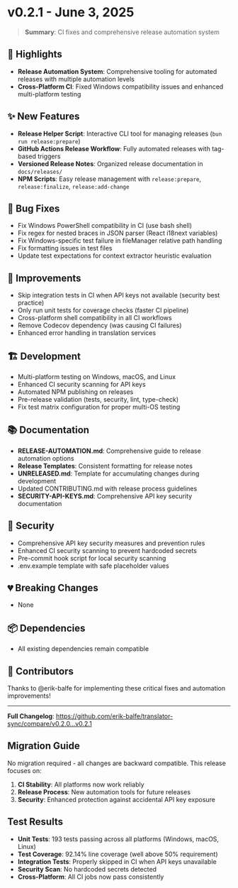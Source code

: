 # v0.2.1 - June 3, 2025

> **Summary**: CI fixes and comprehensive release automation system

## 🎯 Highlights

- **Release Automation System**: Comprehensive tooling for automated releases with multiple automation levels
- **Cross-Platform CI**: Fixed Windows compatibility issues and enhanced multi-platform testing

## ✨ New Features

- **Release Helper Script**: Interactive CLI tool for managing releases (`bun run release:prepare`)
- **GitHub Actions Release Workflow**: Fully automated releases with tag-based triggers
- **Versioned Release Notes**: Organized release documentation in `docs/releases/`
- **NPM Scripts**: Easy release management with `release:prepare`, `release:finalize`, `release:add-change`

## 🐛 Bug Fixes

- Fix Windows PowerShell compatibility in CI (use bash shell)
- Fix regex for nested braces in JSON parser (React i18next variables)
- Fix Windows-specific test failure in fileManager relative path handling
- Fix formatting issues in test files
- Update test expectations for context extractor heuristic evaluation

## 🔧 Improvements

- Skip integration tests in CI when API keys not available (security best practice)
- Only run unit tests for coverage checks (faster CI pipeline)
- Cross-platform shell compatibility in all CI workflows
- Remove Codecov dependency (was causing CI failures)
- Enhanced error handling in translation services

## 🏗️ Development

- Multi-platform testing on Windows, macOS, and Linux
- Enhanced CI security scanning for API keys
- Automated NPM publishing on releases
- Pre-release validation (tests, security, lint, type-check)
- Fix test matrix configuration for proper multi-OS testing

## 📚 Documentation

- **RELEASE-AUTOMATION.md**: Comprehensive guide to release automation options
- **Release Templates**: Consistent formatting for release notes
- **UNRELEASED.md**: Template for accumulating changes during development
- Updated CONTRIBUTING.md with release process guidelines
- **SECURITY-API-KEYS.md**: Comprehensive API key security documentation

## 🔐 Security

- Comprehensive API key security measures and prevention rules
- Enhanced CI security scanning to prevent hardcoded secrets
- Pre-commit hook script for local security scanning
- .env.example template with safe placeholder values

## 💔 Breaking Changes

- None

## 📦 Dependencies

- All existing dependencies remain compatible

## 🙏 Contributors

Thanks to @erik-balfe for implementing these critical fixes and automation improvements!

---

**Full Changelog**: https://github.com/erik-balfe/translator-sync/compare/v0.2.0...v0.2.1

## Migration Guide

No migration required - all changes are backward compatible. This release focuses on:

1. **CI Stability**: All platforms now work reliably
2. **Release Process**: New automation tools for future releases
3. **Security**: Enhanced protection against accidental API key exposure

## Test Results

- **Unit Tests**: 193 tests passing across all platforms (Windows, macOS, Linux)
- **Test Coverage**: 92.14% line coverage (well above 50% requirement)
- **Integration Tests**: Properly skipped in CI when API keys unavailable
- **Security Scan**: No hardcoded secrets detected
- **Cross-Platform**: All CI jobs now pass consistently